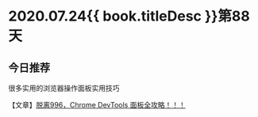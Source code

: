 # 2020.07.24{{ book.titleDesc }}第88天

## 今日推荐

很多实用的浏览器操作面板实用技巧

【文章】[脱离996，Chrome DevTools 面板全攻略！！！](https://juejin.im/post/5f1542e16fb9a07e6f7b80fe)







